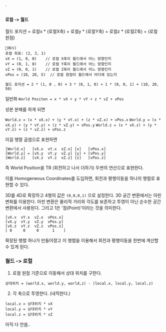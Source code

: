 
`
#### 로컬 -> 월드

월드 포지션  = 로컬x * (로컬X축) + 로컬y * (로컬Y축) + 로컬z * (로컬Z축) + (로컬 원점)

```
예시)
로컬 좌표: (2, 3, 1)
vX = (1, 0, 0)    // 로컬 X축이 월드에서 어느 방향인지
vY = (0, 1, 0)    // 로컬 Y축이 월드에서 어느 방향인지  
vZ = (0, 0, 1)    // 로컬 Z축이 월드에서 어느 방향인지
vPos = (10, 20, 5)  // 로컬 원점이 월드에서 어디에 있는지

월드 포지션 = 2 * (1, 0 , 0) + 3 * (0, 1, 0) + 1 * (0, 0, 1) + (10, 20, 50)
```

일반화
`World Positon = x * vX + y * vY + z * vZ + vPos`


성분 분해를 하게 되면

`World.x = (x * vX.x) + (y * vY.x) + (z * vZ.x) + vPos.x`
`World.y = (x * vX.y) + (y * vY.y) + (z * vZ.y) + vPos.y`
`World.z = (x * vX.z) + (y * vY.z) + (z * vZ.z) + vPos.z`


이걸 행렬 곱셈으로 표현하면

```
[World.x]   [vX.x  vY.x  vZ.x] [x]   [vPos.x]
[World.y] = [vX.y  vY.y  vZ.y] [y] + [vPos.y]
[World.z]   [vX.z  vY.z  vZ.z] [z]   [vPos.z]
```

즉 World Position을 TR (회전하고 나서 더하기) 두번의 연산으로 표현한다.

이를 Homogeneous Coordinates를 도입하면, 회전과 평행이동을 하나의 행렬로 표현할 수 있다.

3D를 4D로 확장하고 4행의 값은  `(0,0,0,1)` 으로 설정한다. 3D 공간 변환에서는 아핀 변화를 이용한다. 아핀 변환은 물리적 거리와 각도를 보존하고 투영이 아닌 순수한 공간 변환에서 사용된다. 그리고 1은 '점(Point)'이라는 것을 의미한다.


```
[vX.x  vY.x  vZ.x  vPos.x]
[vX.y  vY.y  vZ.y  vPos.y]
[vX.z  vY.z  vZ.z  vPos.z]
[ 0     0     0      1    ]
```

확장된 행렬 하나가 만들어졌고 이 행렬을 이용해서 회전과 평행이동을 한번에 계산할 수 있게 된다.


### 월드 -> 로컬

1. 로컬 원점 기준으로 이동해서 상대 위치를 구한다.

```
상대위치 = (world.x, world.y, world,z) - (local.x, local.y, local.z)
```

2. 각 축으로 투영한다. (내적한다.)

```
local.x = 상대위치 * vX
local.y = 상대위치 * vY
local.z = 상대위치 * vZ
```

아직 다 안씀..